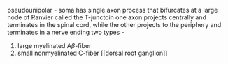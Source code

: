 pseudounipolar - soma has single axon process that bifurcates at a large node of Ranvier called the T-junctoin
one axon projects centrally and terminates in the spinal cord, while the other projects to the periphery and terminates in a nerve ending
two types - 
1. large myelinated A$\beta$-fiber
2. small nonmyelinated C-fiber
[[dorsal root ganglion]]